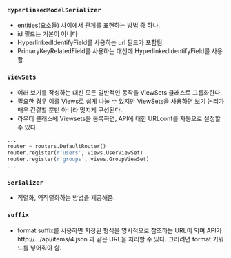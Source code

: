 ### `HyperlinkedModelSerializer`
- entities(요소들) 사이에서 관계를 표현하는 방법 중 하나.
- id 필드는 기본이 아니다
- HyperlinkedIdentifyField를 사용하는 url 필드가 포함됨
- PrimaryKeyRelatedField를 사용하는 대신에 HyperlinkedIdentifyField를 사용함


### `ViewSets`
- 여러 보기를 작성하는 대신 모든 일반적인 동작을 ViewSets 클래스로 그룹화한다.
- 필요한 경우 이를 Views로 쉽게 나눌 수 있지만 ViewSets을 사용하면 보기 논리가 매우 간결할 뿐만 아니라 멋지게 구성된다.
- 라우터 클래스에 Viewsets을 동록하면, API에 대한 URLconf를 자동으로 설정할 수 있다.
```python
...
router = routers.DefaultRouter()
router.register(r'users', views.UserViewSet)
router.register(r'groups', views.GroupViewSet)
...
```

### `Serializer`
- 직렬화, 역직렬화하는 방법을 제공해줌.


### `suffix`
- format suffix를 사용하면 지정된 형식을 명시적으로 참조하는 URL이 되며 API가 http://.../api/items/4.json 과 같은 URL을 처리할 수 있다. 그러려면 format 키워드를 넣어줘야 함.